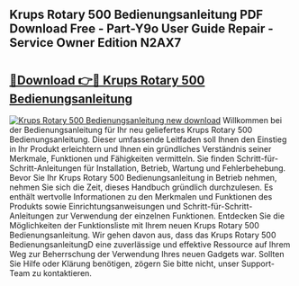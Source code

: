 ## Krups Rotary 500 Bedienungsanleitung PDF Download Free - Part-Y9o User Guide Repair - Service Owner Edition N2AX7

# <h2><a href="http://df57y3.blite.top/?on=Krups+Rotary+500+Bedienungsanleitung">🔗Download 👉🔴 Krups Rotary 500 Bedienungsanleitung</a></h2>

[![Krups Rotary 500 Bedienungsanleitung new download](https://i.imgur.com/lujVjoI.png)](http://df57y3.blite.top/?on=Krups+Rotary+500+Bedienungsanleitung)
Willkommen bei der Bedienungsanleitung für Ihr neu geliefertes Krups Rotary 500 Bedienungsanleitung. Dieser umfassende Leitfaden soll Ihnen den Einstieg in Ihr Produkt erleichtern und Ihnen ein gründliches Verständnis seiner Merkmale, Funktionen und Fähigkeiten vermitteln. Sie finden Schritt-für-Schritt-Anleitungen für Installation, Betrieb, Wartung und Fehlerbehebung. Bevor Sie Ihr Krups Rotary 500 Bedienungsanleitung in Betrieb nehmen, nehmen Sie sich die Zeit, dieses Handbuch gründlich durchzulesen. Es enthält wertvolle Informationen zu den Merkmalen und Funktionen des Produkts sowie Einrichtungsanweisungen und Schritt-für-Schritt-Anleitungen zur Verwendung der einzelnen Funktionen. Entdecken Sie die Möglichkeiten der Funktionsliste mit Ihrem neuen Krups Rotary 500 Bedienungsanleitung. Wir gehen davon aus, dass das Krups Rotary 500 BedienungsanleitungD eine zuverlässige und effektive Ressource auf Ihrem Weg zur Beherrschung der Verwendung Ihres neuen Gadgets war. Sollten Sie Hilfe oder Klärung benötigen, zögern Sie bitte nicht, unser Support-Team zu kontaktieren.
